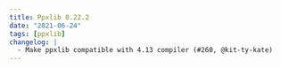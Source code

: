 ```yaml
---
title: Ppxlib 0.22.2
date: "2021-06-24"
tags: [ppxlib]
changelog: |
  - Make ppxlib compatible with 4.13 compiler (#260, @kit-ty-kate)
---
```



